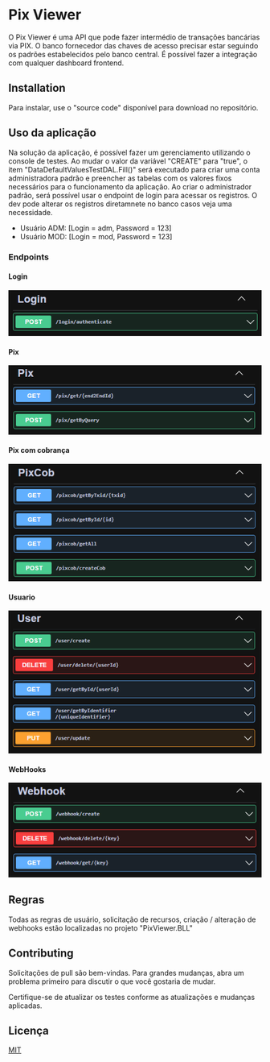 # Pix Viewer

O Pix Viewer é uma API que pode fazer intermédio de transações bancárias via PIX. O banco fornecedor das chaves de acesso precisar estar seguindo os padrões estabelecidos pelo banco central. É possível fazer a integração com qualquer dashboard frontend.

## Installation
Para instalar, use o "source code" disponível para download no repositório.

## Uso da aplicação
Na solução da aplicação, é possível fazer um gerenciamento utilizando o console de testes.
Ao mudar o valor da variável "CREATE" para "true", o item "DataDefaultValuesTestDAL.Fill()" será executado para criar uma conta administradora padrão e preencher as tabelas com os valores fixos necessários para o funcionamento da aplicação. Ao criar o administrador padrão, será possível usar o endpoint de login para acessar os registros. O dev pode alterar os registros diretamnete no banco casos veja uma necessidade.
- Usuário ADM: [Login = adm, Password = 123]
- Usuário MOD: [Login = mod, Password = 123]

### Endpoints
#### Login
![login_endpoint](readme_images/Login.png)

#### Pix
![pix_endpoint](readme_images/Pix.png)

#### Pix com cobrança
![pixCob_endpoint](readme_images/PixCob.png)

#### Usuario
![user_endpoint](readme_images/User.png)

#### WebHooks
![webhook_endpoint](readme_images/Webhook.png)
## Regras
Todas as regras de usuário, solicitação de recursos, criação / alteração de webhooks estão localizadas no projeto "PixViewer.BLL"

## Contributing
Solicitações de pull são bem-vindas. Para grandes mudanças, abra um problema primeiro para discutir o que você gostaria de mudar.

Certifique-se de atualizar os testes conforme as atualizações e mudanças aplicadas.

## Licença
[MIT](https://choosealicense.com/licenses/mit/)